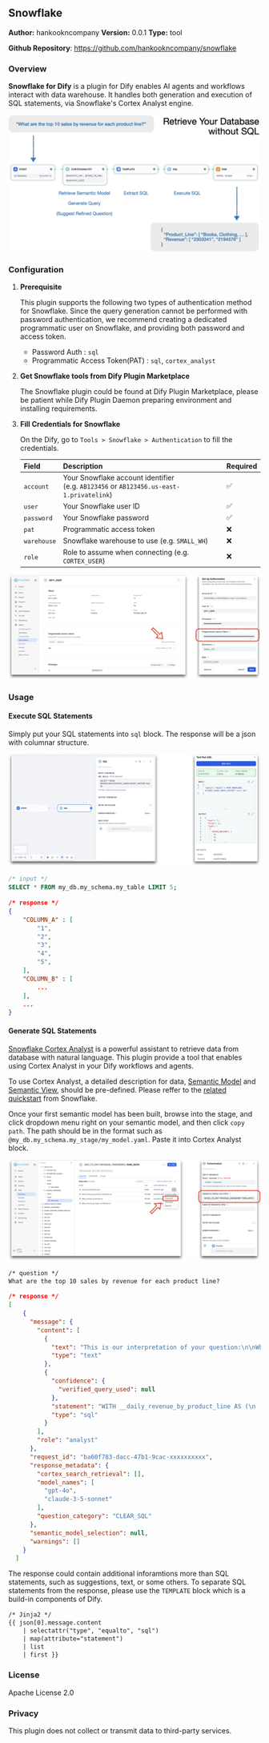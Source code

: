 ## Snowflake

**Author:** hankookncompany
**Version:** 0.0.1
**Type:** tool

**Github Repository**: https://github.com/hankookncompany/snowflake

### Overview

**Snowflake for Dify** is a plugin for Dify enables AI agents and workflows interact with data warehouse.
It handles both generation and execution of SQL statements, via Snowflake's Cortex Analyst engine.

![overview](./_assets/overview.png)

### Configuration

1. **Prerequisite**

    This plugin supports the following two types of authentication method for Snowflake. Since the query generation cannot be performed with password authentication, we recommend creating a dedicated programmatic user on Snowflake, and providing both password and access token.
    - Password Auth : `sql`
    - Programmatic Access Token(PAT) : `sql`, `cortex_analyst` 

2. **Get Snowflake tools from Dify Plugin Marketplace**

    The Snowflake plugin could be found at Dify Plugin Marketplace, please be patient while Dify Plugin Daemon preparing environment and installing requirements.

3. **Fill Credentials for Snowflake**

    On the Dify, go to `Tools > Snowflake > Authentication` to fill the credentials.

    | **Field**   | **Description**                                                                 | **Required** |
    |-------------|----------------------------------------------------------------------------------|--------------|
    | `account`   | Your Snowflake account identifier <br> (e.g. `AB123456` or `AB123456.us-east-1.privatelink`) | ✅           |
    | `user`      | Your Snowflake user ID                                                          | ✅           |
    | `password`  | Your Snowflake password                                                         | ✅           |
    | `pat`       | Programmatic access token                     | ❌           |
    | `warehouse` | Snowflake warehouse to use (e.g. `SMALL_WH`)                                    | ❌           |
    | `role`      | Role to assume when connecting (e.g. `CORTEX_USER`)                              | ❌           |


![create_pat](./_assets/create_pat.png)

### Usage

#### Execute SQL Statements

Simply put your SQL statements into `sql` block. The response will be a json with columnar structure.

![execution_result](./_assets/execution_result.png)

``` SQL
/* input */
SELECT * FROM my_db.my_schema.my_table LIMIT 5;
```
``` json
/* response */
{
    "COLUMN_A" : [
        "1",
        "2",
        "3",
        "4",
        "5",
    ],
    "COLUMN_B" : [
        ...
    ],
    ...
}
```

#### Generate SQL Statements

[Snowflake Cortex Analyst](https://docs.snowflake.com/en/user-guide/snowflake-cortex/cortex-analyst) is a powerful assistant to retrieve data from database with natural language. This plugin provide a tool that enables using Cortex Analyst in your Dify workflows and agents.

To use Cortex Analyst, a detailed description for data, [Semantic Model](https://docs.snowflake.com/en/user-guide/snowflake-cortex/cortex-analyst/semantic-model-spec) and [Semantic View](https://docs.snowflake.com/en/user-guide/views-semantic/overview), should be pre-defined. Please reffer to the [related quickstart](https://quickstarts.snowflake.com/guide/getting_started_with_cortex_analyst/index.html?index=..%2F..index#0) from Snowflake.

Once your first semantic model has been built, browse into the stage, and click dropdown menu right on your semantic model, and then click `copy path`. The path should be in the format such as `@my_db.my_schema.my_stage/my_model.yaml`. Paste it into Cortex Analyst block.

![set_semantic_model](./_assets/set_semantic_model.png)


``` text
/* question */
What are the top 10 sales by revenue for each product line?
```

``` json
/* response */
[
    {
      "message": {
        "content": [
          {
            "text": "This is our interpretation of your question:\n\nWhat are the top 10 sales by revenue for each product line over the entire available time period?",
            "type": "text"
          },
          {
            "confidence": {
              "verified_query_used": null
            },
            "statement": "WITH __daily_revenue_by_product_line AS (\n  SELECT\n    product_line,\n    date,\n    revenue AS daily_revenue_per_product_line\n  FROM my_db.revenue_timeseries.daily_revenue_by_product\n), product_line_revenue AS (\n  SELECT\n    product_line,\n    date,\n    SUM(daily_revenue_per_product_line) AS total_revenue\n  FROM __daily_revenue_by_product_line\n  GROUP BY\n    product_line,\n    date\n), ranked_revenue AS (\n  SELECT\n    product_line,\n    date,\n    total_revenue,\n    RANK() OVER (PARTITION BY product_line ORDER BY total_revenue DESC NULLS LAST) AS rnk\n  FROM product_line_revenue\n)\nSELECT\n  product_line,\n  date,\n  total_revenue\nFROM ranked_revenue\nWHERE\n  rnk <= 10\nORDER BY\n  product_line,\n  rnk,\n  date DESC NULLS LAST\n -- Generated by Cortex Analyst\n;",
            "type": "sql"
          }
        ],
        "role": "analyst"
      },
      "request_id": "ba60f783-dacc-47b1-9cac-xxxxxxxxxx",
      "response_metadata": {
        "cortex_search_retrieval": [],
        "model_names": [
          "gpt-4o",
          "claude-3-5-sonnet"
        ],
        "question_category": "CLEAR_SQL"
      },
      "semantic_model_selection": null,
      "warnings": []
    }
  ]
```


The response could contain additional inforamtions more than SQL statements, such as suggestions, text, or some others. To separate SQL statements from the response, please use the `TEMPLATE` block which is a build-in components of Dify.

``` jinja2
/* Jinja2 */
{{ json[0].message.content
    | selectattr("type", "equalto", "sql")
    | map(attribute="statement")
    | list
    | first }}
```
### License

Apache License 2.0

### Privacy

This plugin does not collect or transmit data to third-party services.